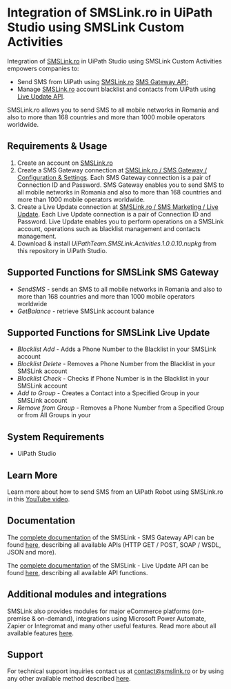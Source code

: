 # Integration of SMSLink.ro in UiPath Studio using SMSLink Custom Activities

Integration of [SMSLink.ro](https://www.smslink.ro) in UiPath Studio using SMSLink Custom Activities empowers companies to:

* Send SMS from UiPath using [SMSLink.ro](https://www.smslink.ro) [SMS Gateway API](https://www.smslink.ro/sms-gateway.html);
* Manage [SMSLink.ro](https://www.smslink.ro) account blacklist and contacts from UiPath using [Live Update API](https://www.smslink.ro/sms-marketing-documentatie-live-update.html).

SMSLink.ro allows you to send SMS to all mobile networks in Romania and also to more than 168 countries and more than 1000 mobile operators worldwide. 

## Requirements & Usage

1. Create an account on [SMSLink.ro](https://www.smslink.ro/inregistrare/)
2. Create a SMS Gateway connection at [SMSLink.ro / SMS Gateway / Configuration & Settings](https://www.smslink.ro/sms/gateway/setup.php). Each SMS Gateway connection is a pair of Connection ID and Password. SMS Gateway enables you to send SMS to all mobile networks in Romania and also to more than 168 countries and more than 1000 mobile operators worldwide.
3. Create a Live Update connection at [SMSLink.ro / SMS Marketing / Live Update](https://www.smslink.ro/sms/marketing/liveupdate.php). Each Live Update connection is a pair of Connection ID and Password. Live Update enables you to perform operations on a SMSLink account, operations such as blacklist management and contacts management.
4. Download & install *UiPathTeam.SMSLink.Activities.1.0.0.10.nupkg* from this repository in UiPath Studio.

## Supported Functions for SMSLink SMS Gateway

- *SendSMS* - sends an SMS to all mobile networks in Romania and also to more than 168 countries and more than 1000 mobile operators worldwide
- *GetBalance* - retrieve SMSLink account balance

## Supported Functions for SMSLink Live Update

- *Blocklist Add* - Adds a Phone Number to the Blacklist in your SMSLink account
- *Blocklist Delete* - Removes a Phone Number from the Blacklist in your SMSLink account     
- *Blocklist Check* - Checks if Phone Number is in the Blacklist in your SMSLink account
- *Add to Group* - Creates a Contact into a Specified Group in your SMSLink account
- *Remove from Group* - Removes a Phone Number from a Specified Group or from All Groups in your 

## System Requirements 

* UiPath Studio  

## Learn More 

Learn more about how to send SMS from an UiPath Robot using SMSLink.ro in this [YouTube video](https://www.youtube.com/watch?v=OpdT07Zn1uY).

## Documentation

The [complete documentation](https://www.smslink.ro/sms-gateway-documentatie-sms-gateway.html) of the SMSLink - SMS Gateway API can be found [here](https://www.smslink.ro/sms-gateway-documentatie-sms-gateway.html), describing all available APIs (HTTP GET / POST, SOAP / WSDL, JSON and more).

The [complete documentation](https://smslink.ro/sms-marketing-documentatie-live-update.html) of the SMSLink - Live Update API can be found [here](https://smslink.ro/sms-marketing-documentatie-live-update.html), describing all available API functions.

## Additional modules and integrations

SMSLink also provides modules for major eCommerce platforms (on-premise & on-demand), integrations using Microsoft Power Automate, Zapier or Integromat and many other useful features. Read more about all available features [here](https://www.smslink.ro/sms-gateway.html). 

## Support

For technical support inquiries contact us at contact@smslink.ro or by using any other available method described [here](https://www.smslink.ro/contact.php).

